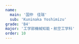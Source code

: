```yaml
---
name:
  main: '国仲　佳瑞'
  sub: 'Kuninaka Yoshimizu'
grade: 'B4'
major: '工学部機械知能・航空工学科'
order: 10
---
```

